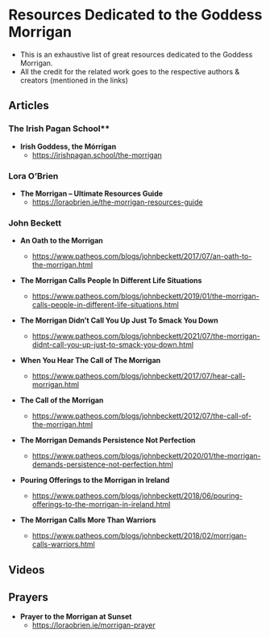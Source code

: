 # Resources Dedicated to the Goddess Morrigan

- This is an exhaustive list of great resources dedicated to the Goddess Morrigan. 
- All the credit for the related work goes to the respective authors & creators (mentioned in the links)


## Articles

### The Irish Pagan School**

- **Irish Goddess, the Mórrígan**
    - <https://irishpagan.school/the-morrigan>


### Lora O’Brien
- **The Morrigan – Ultimate Resources Guide**
    - <https://loraobrien.ie/the-morrigan-resources-guide>
    
### John Beckett

- **An Oath to the Morrigan**
    - <https://www.patheos.com/blogs/johnbeckett/2017/07/an-oath-to-the-morrigan.html>
    
- **The Morrigan Calls People In Different Life Situations**
    - <https://www.patheos.com/blogs/johnbeckett/2019/01/the-morrigan-calls-people-in-different-life-situations.html>
    
- **The Morrigan Didn’t Call You Up Just To Smack You Down**
    - <https://www.patheos.com/blogs/johnbeckett/2021/07/the-morrigan-didnt-call-you-up-just-to-smack-you-down.html>
    
- **When You Hear The Call of The Morrigan**
    - <https://www.patheos.com/blogs/johnbeckett/2017/07/hear-call-morrigan.html>
    
- **The Call of the Morrigan**
    - <https://www.patheos.com/blogs/johnbeckett/2012/07/the-call-of-the-morrigan.html>
    
- **The Morrigan Demands Persistence Not Perfection**
    - <https://www.patheos.com/blogs/johnbeckett/2020/01/the-morrigan-demands-persistence-not-perfection.html>
    
- **Pouring Offerings to the Morrigan in Ireland**
    - <https://www.patheos.com/blogs/johnbeckett/2018/06/pouring-offerings-to-the-morrigan-in-ireland.html>
    
- **The Morrigan Calls More Than Warriors**
    - <https://www.patheos.com/blogs/johnbeckett/2018/02/morrigan-calls-warriors.html>
    
## Videos

## Prayers
- **Prayer to the Morrigan at Sunset**
    - <https://loraobrien.ie/morrigan-prayer>
 
